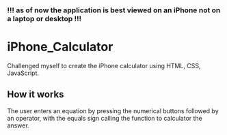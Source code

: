 ### !!! as of now the application is best viewed on an iPhone not on a laptop or desktop !!!
# iPhone_Calculator
Challenged myself to create the iPhone calculator using HTML, CSS, JavaScript. 

## How it works
The user enters an equation by pressing the numerical buttons followed by an operator, with the equals sign calling the function to calculator the answer.

